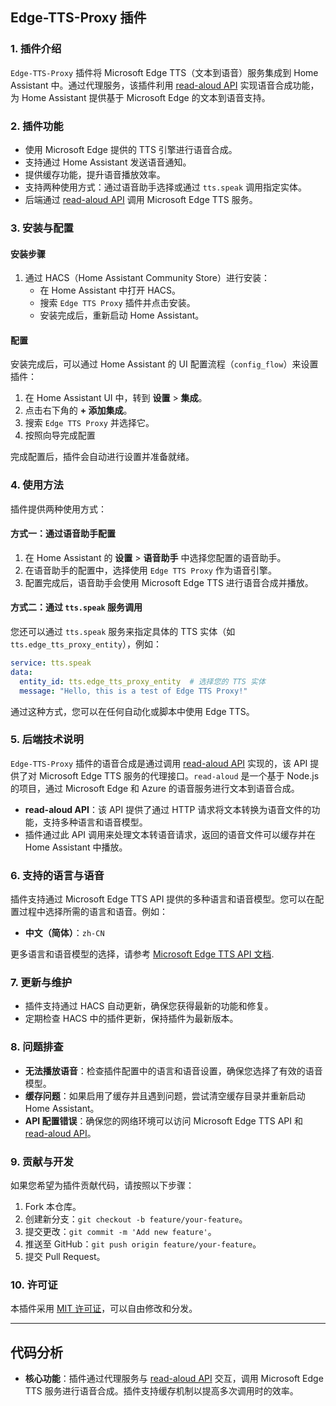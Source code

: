 ## Edge-TTS-Proxy 插件

### 1. 插件介绍

`Edge-TTS-Proxy` 插件将 Microsoft Edge TTS（文本到语音）服务集成到 Home Assistant 中。通过代理服务，该插件利用 [read-aloud API](https://github.com/yy4382/read-aloud) 实现语音合成功能，为 Home Assistant 提供基于 Microsoft Edge 的文本到语音支持。

### 2. 插件功能

- 使用 Microsoft Edge 提供的 TTS 引擎进行语音合成。
- 支持通过 Home Assistant 发送语音通知。
- 提供缓存功能，提升语音播放效率。
- 支持两种使用方式：通过语音助手选择或通过 `tts.speak` 调用指定实体。
- 后端通过 [read-aloud API](https://github.com/yy4382/read-aloud) 调用 Microsoft Edge TTS 服务。

### 3. 安装与配置

#### 安装步骤

1. 通过 HACS（Home Assistant Community Store）进行安装：
   - 在 Home Assistant 中打开 HACS。
   - 搜索 `Edge TTS Proxy` 插件并点击安装。
   - 安装完成后，重新启动 Home Assistant。

#### 配置

安装完成后，可以通过 Home Assistant 的 UI 配置流程（`config_flow`）来设置插件：

1. 在 Home Assistant UI 中，转到 **设置** > **集成**。
2. 点击右下角的 **+ 添加集成**。
3. 搜索 `Edge TTS Proxy` 并选择它。
4. 按照向导完成配置

完成配置后，插件会自动进行设置并准备就绪。

### 4. 使用方法

插件提供两种使用方式：

#### 方式一：通过语音助手配置

1. 在 Home Assistant 的 **设置** > **语音助手** 中选择您配置的语音助手。
2. 在语音助手的配置中，选择使用 `Edge TTS Proxy` 作为语音引擎。
3. 配置完成后，语音助手会使用 Microsoft Edge TTS 进行语音合成并播放。

#### 方式二：通过 `tts.speak` 服务调用

您还可以通过 `tts.speak` 服务来指定具体的 TTS 实体（如 `tts.edge_tts_proxy_entity`），例如：

```yaml
service: tts.speak
data:
  entity_id: tts.edge_tts_proxy_entity  # 选择您的 TTS 实体
  message: "Hello, this is a test of Edge TTS Proxy!"
```

通过这种方式，您可以在任何自动化或脚本中使用 Edge TTS。

### 5. 后端技术说明

`Edge-TTS-Proxy` 插件的语音合成是通过调用 [read-aloud API](https://github.com/yy4382/read-aloud) 实现的，该 API 提供了对 Microsoft Edge TTS 服务的代理接口。`read-aloud` 是一个基于 Node.js 的项目，通过 Microsoft Edge 和 Azure 的语音服务进行文本到语音合成。

- **read-aloud API**：该 API 提供了通过 HTTP 请求将文本转换为语音文件的功能，支持多种语言和语音模型。
- 插件通过此 API 调用来处理文本转语音请求，返回的语音文件可以缓存并在 Home Assistant 中播放。

### 6. 支持的语言与语音

插件支持通过 Microsoft Edge TTS API 提供的多种语言和语音模型。您可以在配置过程中选择所需的语言和语音。例如：

- **中文（简体）**：`zh-CN`

更多语言和语音模型的选择，请参考 [Microsoft Edge TTS API 文档](https://learn.microsoft.com/en-us/azure/cognitive-services/speech-service/voices).

### 7. 更新与维护

- 插件支持通过 HACS 自动更新，确保您获得最新的功能和修复。
- 定期检查 HACS 中的插件更新，保持插件为最新版本。

### 8. 问题排查

- **无法播放语音**：检查插件配置中的语言和语音设置，确保您选择了有效的语音模型。
- **缓存问题**：如果启用了缓存并且遇到问题，尝试清空缓存目录并重新启动 Home Assistant。
- **API 配置错误**：确保您的网络环境可以访问 Microsoft Edge TTS API 和 [read-aloud API](https://github.com/yy4382/read-aloud)。

### 9. 贡献与开发

如果您希望为插件贡献代码，请按照以下步骤：

1. Fork 本仓库。
2. 创建新分支：`git checkout -b feature/your-feature`。
3. 提交更改：`git commit -m 'Add new feature'`。
4. 推送至 GitHub：`git push origin feature/your-feature`。
5. 提交 Pull Request。

### 10. 许可证

本插件采用 [MIT 许可证](https://opensource.org/licenses/MIT)，可以自由修改和分发。

---

## 代码分析

- **核心功能**：插件通过代理服务与 [read-aloud API](https://github.com/yy4382/read-aloud) 交互，调用 Microsoft Edge TTS 服务进行语音合成。插件支持缓存机制以提高多次调用时的效率。

